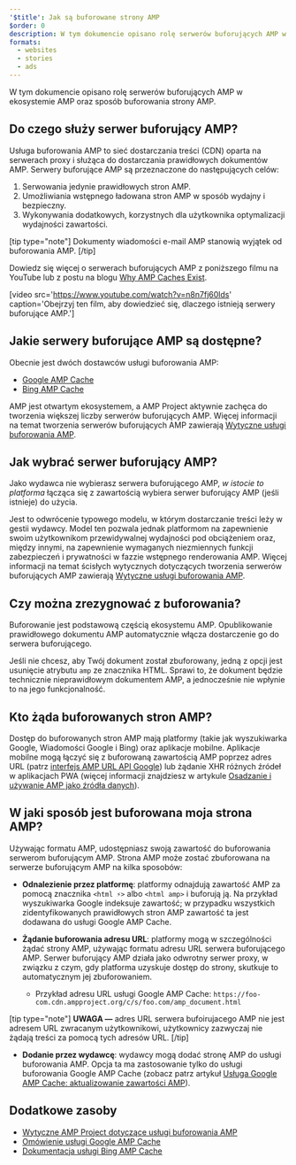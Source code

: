 ```yaml
---
'$title': Jak są buforowane strony AMP
$order: 0
description: W tym dokumencie opisano rolę serwerów buforujących AMP w ekosystemie AMP oraz sposób buforowania strony AMP.
formats:
  - websites
  - stories
  - ads
---
```


W tym dokumencie opisano rolę serwerów buforujących AMP w ekosystemie AMP oraz sposób buforowania strony AMP.

## Do czego służy serwer buforujący AMP?

<a>Usługa buforowania AMP</a> to sieć dostarczania treści (CDN) oparta na serwerach proxy i służąca do dostarczania prawidłowych dokumentów AMP. Serwery buforujące AMP są przeznaczone do następujących celów:

1. Serwowania jedynie prawidłowych stron AMP.
2. Umożliwiania wstępnego ładowana stron AMP w sposób wydajny i bezpieczny.
3. Wykonywania dodatkowych, korzystnych dla użytkownika optymalizacji wydajności zawartości.

[tip type="note"] Dokumenty wiadomości e-mail AMP stanowią wyjątek od buforowania AMP. [/tip]

Dowiedz się więcej o serwerach buforujących AMP z poniższego filmu na YouTube lub z postu na blogu [Why AMP Caches Exist](https://medium.com/@pbakaus/why-amp-caches-exist-cd7938da2456).

[video src='https://www.youtube.com/watch?v=n8n7fj60lds' caption='Obejrzyj ten film, aby dowiedzieć się, dlaczego istnieją serwery buforujące AMP.']

## Jakie serwery buforujące AMP są dostępne?

Obecnie jest dwóch dostawców usługi buforowania AMP:

- [Google AMP Cache](https://developers.google.com/amp/cache/)
- [Bing AMP Cache](https://www.bing.com/webmaster/help/bing-amp-cache-bc1c884c)

AMP jest otwartym ekosystemem, a AMP Project aktywnie zachęca do tworzenia większej liczby serwerów buforujących AMP. Więcej informacji na temat tworzenia serwerów buforujących AMP zawierają [Wytyczne usługi buforowania AMP](https://github.com/ampproject/amphtml/blob/master/spec/amp-cache-guidelines.md).

## Jak wybrać serwer buforujący AMP?

Jako wydawca nie wybierasz serwera buforującego AMP, _w istocie to platforma_ łącząca się z zawartością wybiera serwer buforujący AMP (jeśli istnieje) do użycia.

Jest to odwrócenie typowego modelu, w którym dostarczanie treści leży w gestii wydawcy. Model ten pozwala jednak platformom na zapewnienie swoim użytkownikom przewidywalnej wydajności pod obciążeniem oraz, między innymi, na zapewnienie wymaganych niezmiennych funkcji zabezpieczeń i prywatności w fazzie wstępnego renderowania AMP. Więcej informacji na temat ścisłych wytycznych dotyczących tworzenia serwerów buforujących AMP zawierają [Wytyczne usługi buforowania AMP](https://github.com/ampproject/amphtml/blob/master/spec/amp-cache-guidelines.md).

## Czy można zrezygnować z buforowania?

Buforowanie jest podstawową częścią ekosystemu AMP. Opublikowanie prawidłowego dokumentu AMP automatycznie włącza dostarczenie go do serwera buforującego.

Jeśli nie chcesz, aby Twój dokument został zbuforowany, jedną z opcji jest usunięcie atrybutu `amp` ze znacznika HTML. Sprawi to, że dokument będzie technicznie nieprawidłowym dokumentem AMP, a jednocześnie nie wpłynie to na jego funkcjonalność.

## Kto żąda buforowanych stron AMP?

Dostęp do buforowanych stron AMP mają platformy (takie jak wyszukiwarka Google, Wiadomości Google i Bing) oraz aplikacje mobilne. Aplikacje mobilne mogą łączyć się z buforowaną zawartością AMP poprzez adres URL (patrz [interfejs AMP URL API Google](https://developers.google.com/amp/cache/use-amp-url)) lub żądanie XHR różnych źródeł w aplikacjach PWA (więcej informacji znajdziesz w artykule [Osadzanie i używanie AMP jako źródła danych](../../../../documentation/guides-and-tutorials/integrate/amp-in-pwa.md)).

<amp-img src="/static/img/docs/platforms_accessing_cache.png" width="1054" height="356" layout="responsive" alt="platforms and mobile apps access cached AMP pages"></amp-img>

## W jaki sposób jest buforowana moja strona AMP?

Używając formatu AMP, udostępniasz swoją zawartość do buforowania serwerom buforującym AMP. Strona AMP może zostać zbuforowana na serwerze buforującym AMP na kilka sposobów:

- **Odnalezienie przez platformę**: platformy odnajdują zawartość AMP za pomocą znacznika `<html ⚡>` albo `<html amp>` i buforują ją. Na przykład wyszukiwarka Google indeksuje zawartość; w przypadku wszystkich zidentyfikowanych prawidłowych stron AMP zawartość ta jest dodawana do usługi Google AMP Cache.

- **Żądanie buforowania adresu URL**: platformy mogą w szczególności żądać strony AMP, używając formatu adresu URL serwera buforującego AMP. Serwer buforujący AMP działa jako odwrotny serwer proxy, w związku z czym, gdy platforma uzyskuje dostęp do strony, skutkuje to automatycznym jej zbuforowaniem.

  - Przykład adresu URL usługi Google AMP Cache: `https://foo-com.cdn.ampproject.org/c/s/foo.com/amp_document.html`

[tip type="note"] **UWAGA —** adres URL serwera bufoirujacego AMP nie jest adresem URL zwracanym użytkownikowi, użytkownicy zazwyczaj nie żądają treści za pomocą tych adresów URL. [/tip]

- **Dodanie przez wydawcę**: wydawcy mogą dodać stronę AMP do usługi buforowania AMP. Opcja ta ma zastosowanie tylko do usługi buforowania Google AMP Cache (zobacz patrz artykuł [Usługa Google AMP Cache: aktualizowanie zawartości AMP](https://developers.google.com/amp/cache/update-cache)).

## Dodatkowe zasoby

- [Wytyczne AMP Project dotyczące usługi buforowania AMP](https://github.com/ampproject/amphtml/blob/master/spec/amp-cache-guidelines.md)
- [Omówienie usługi Google AMP Cache](https://developers.google.com/amp/cache/overview)
- [Dokumentacja usługi Bing AMP Cache](https://www.bing.com/webmaster/help/bing-amp-cache-bc1c884c)
